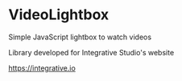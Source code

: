# VideoLightbox
Simple JavaScript lightbox to watch videos

Library developed for Integrative Studio's website

https://integrative.io

